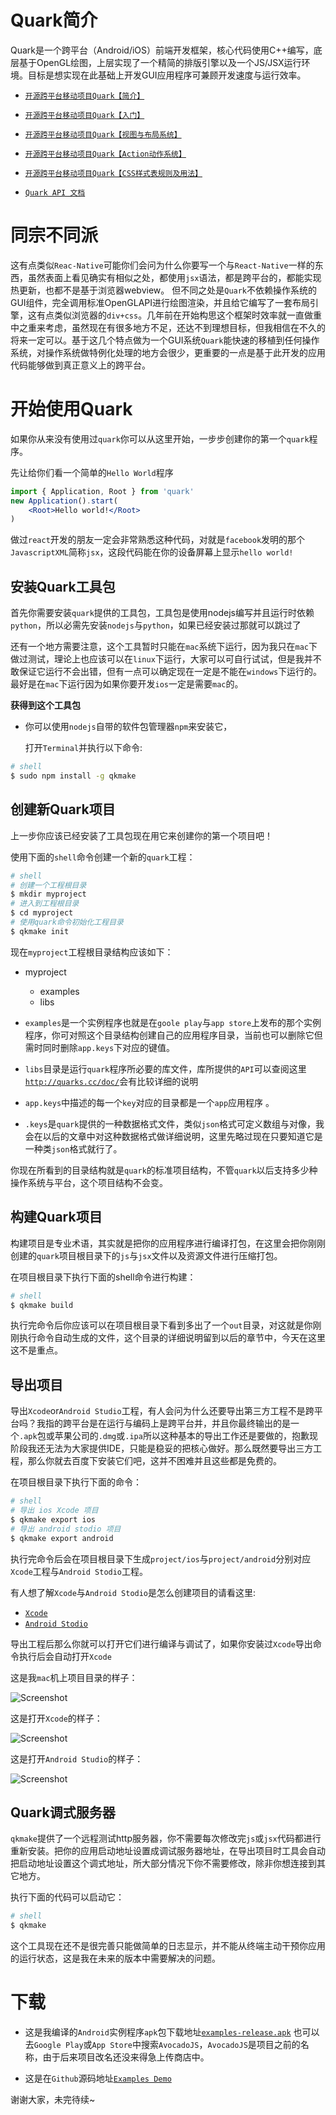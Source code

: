 Quark简介
===============

Quark是一个跨平台（Android/iOS）前端开发框架，核心代码使用C++编写，底层基于OpenGL绘图，上层实现了一个精简的排版引擎以及一个JS/JSX运行环境。目标是想实现在此基础上开发GUI应用程序可兼顾开发速度与运行效率。

* [`开源跨平台移动项目Quark【简介】`](http://www.jianshu.com/p/2104b885eae6)

* [`开源跨平台移动项目Quark【入门】`](http://www.jianshu.com/p/b21bf5380c7f)

* [`开源跨平台移动项目Quark【视图与布局系统】`](http://www.jianshu.com/p/4e9d927c3724)

* [`开源跨平台移动项目Quark【Action动作系统】`](http://www.jianshu.com/p/01064b100315)

* [`开源跨平台移动项目Quark【CSS样式表规则及用法】`](http://www.jianshu.com/p/fb86b020554b)

* [`Quark API 文档`](http://quarks.cc/doc/)

# 同宗不同派

这有点类似`Reac-Native`可能你们会问为什么你要写一个与`React-Native`一样的东西，虽然表面上看见确实有相似之处，都使用`jsx`语法，都是跨平台的，都能实现热更新，也都不是基于浏览器webview。
但不同之处是`Quark`不依赖操作系统的GUI组件，完全调用标准OpenGLAPI进行绘图渲染，并且给它编写了一套布局引擎，这有点类似浏览器的`div+css`。几年前在开始构思这个框架时效率就一直做重中之重来考虑，虽然现在有很多地方不足，还达不到理想目标，但我相信在不久的将来一定可以。基于这几个特点做为一个GUI系统`Quark`能快速的移植到任何操作系统，对操作系统做特例化处理的地方会很少，更重要的一点是基于此开发的应用代码能够做到真正意义上的跨平台。


# 开始使用Quark

如果你从来没有使用过`quark`你可以从这里开始，一步步创建你的第一个`quark`程序。

先让给你们看一个简单的`Hello World`程序

```jsx
import { Application, Root } from 'quark'
new Application().start(
	<Root>Hello world!</Root>
)
```

做过`react`开发的朋友一定会非常熟悉这种代码，对就是`facebook`发明的那个`JavascriptXML`简称`jsx`，这段代码能在你的设备屏幕上显示`hello world!`


## 安装Quark工具包

首先你需要安装`quark`提供的工具包，工具包是使用nodejs编写并且运行时依赖`python`，所以必需先安装`nodejs`与`python`，如果已经安装过那就可以跳过了

还有一个地方需要注意，这个工具暂时只能在`mac`系统下运行，因为我只在`mac`下做过测试，理论上也应该可以在`linux`下运行，大家可以可自行试试，但是我并不敢保证它运行不会出错，但有一点可以确定现在一定是不能在`windows`下运行的。最好是在`mac`下运行因为如果你要开发`ios`一定是需要`mac`的。

**获得到这个工具包**

* 你可以使用`nodejs`自带的软件包管理器`npm`来安装它，

	打开`Terminal`并执行以下命令:
```bash
# shell
$ sudo npm install -g qkmake
```

## 创建新Quark项目

上一步你应该已经安装了工具包现在用它来创建你的第一个项目吧！

使用下面的`shell`命令创建一个新的`quark`工程：
```bash
# shell
# 创建一个工程根目录
$ mkdir myproject
# 进入到工程根目录
$ cd myproject
# 使用quark命令初始化工程目录
$ qkmake init
```
现在`myproject`工程根目录结构应该如下：

* myproject
	* examples
	* libs

* `examples`是一个实例程序也就是在`goole play`与`app store`上发布的那个实例程序，你可对照这个目录结构创建自己的应用程序目录，当前也可以删除它但需时同时删除`app.keys`下对应的键值。
* `libs`目录是运行`quark`程序所必要的库文件，库所提供的`API`可以查阅这里[`http://quarks.cc/doc/`](http://quarks.cc/doc/)会有比较详细的说明
* `app.keys`中描述的每一个`key`对应的目录都是一个`app`应用程序 。
* `.keys`是`quark`提供的一种数据格式文件，类似`json`格式可定义数组与对像，我会在以后的文章中对这种数据格式做详细说明，这里先略过现在只要知道它是一种类`json`格式就行了。

你现在所看到的目录结构就是`quark`的标准项目结构，不管`quark`以后支持多少种操作系统与平台，这个项目结构不会变。

## 构建Quark项目

构建项目是专业术语，其实就是把你的应用程序进行编译打包，在这里会把你刚刚创建的`quark`项目根目录下的`js`与`jsx`文件以及资源文件进行压缩打包。

在项目根目录下执行下面的shell命令进行构建：
```bash
# shell
$ qkmake build
```
执行完命令后你应该可以在项目根目录下看到多出了一个`out`目录，对这就是你刚刚执行命令自动生成的文件，这个目录的详细说明留到以后的章节中，今天在这里这不是重点。

## 导出项目

导出`Xcode`or`Android Studio`工程，有人会问为什么还要导出第三方工程不是跨平台吗？我指的跨平台是在运行与编码上是跨平台并，并且你最终输出的是一个`.apk`包或苹果公司的`.dmg`或`.ipa`所以这种基本的导出工作还是要做的，抱歉现阶段我还无法为大家提供IDE，只能是稳妥的把核心做好。那么既然要导出三方工程，那么你就去百度下安装它们吧，这并不困难并且这些都是免费的。

在项目根目录下执行下面的命令：
```bash
# shell
# 导出 ios Xcode 项目
$ qkmake export ios
# 导出 android stodio 项目
$ qkmake export android
```
执行完命令后会在项目根目录下生成`project/ios`与`project/android`分别对应`Xcode`工程与`Android Stodio`工程。

有人想了解`Xcode`与`Android Stodio`是怎么创建项目的请看这里:

* [`Xcode`](https://developer.apple.com/library/content/documentation/IDEs/Conceptual/AppDistributionGuide/ConfiguringYourApp/ConfiguringYourApp.html)
* [`Android Stodio`](https://developer.android.com/studio/projects/create-project.html)

导出工程后那么你就可以打开它们进行编译与调试了，如果你安装过`Xcode`导出命令执行后会自动打开`Xcode`

这是我`mac`机上项目目录的样子：

![Screenshot](https://upload-images.jianshu.io/upload_images/7936206-52f2a1b36b8d9871.png?imageMogr2/auto-orient/strip%7CimageView2/2/w/1240)

这是打开`Xcode`的样子：

![Screenshot](https://upload-images.jianshu.io/upload_images/7936206-905cf19761c4d319.png?imageMogr2/auto-orient/strip%7CimageView2/2/w/1240)

这是打开`Android Studio`的样子：

![Screenshot](https://upload-images.jianshu.io/upload_images/7936206-2d9a45ac96485026.png?imageMogr2/auto-orient/strip%7CimageView2/2/w/1240)


## Quark调式服务器

`qkmake`提供了一个远程测试http服务器，你不需要每次修改完`js`或`jsx`代码都进行重新安装。把你的应用启动地址设置成调试服务器地址，在导出项目时工具会自动把启动地址设置这个调式地址，所大部分情况下你不需要修改，除非你想连接到其它地方。

执行下面的代码可以启动它：

```bash
# shell
$ qkmake
```
这个工具现在还不是很完善只能做简单的日志显示，并不能从终端主动干预你应用的运行状态，这是我在未来的版本中需要解决的问题。

# 下载

* 这是我编译的`Android`实例程序`apk`包下载地址[`examples-release.apk`](https://github.com/louis-tru/quark/releases/download/v0.1.0/examples-release.apk)
	也可以去`Google Play`或`App Store`中搜索`AvocadoJS`，`AvocadoJS`是项目之前的名称，由于后来项目改名还没来得急上传商店中。

* 这是在`Github`源码地址[`Examples Demo`](https://github.com/louis-tru/quark/tree/master/examples)

谢谢大家，未完待续~